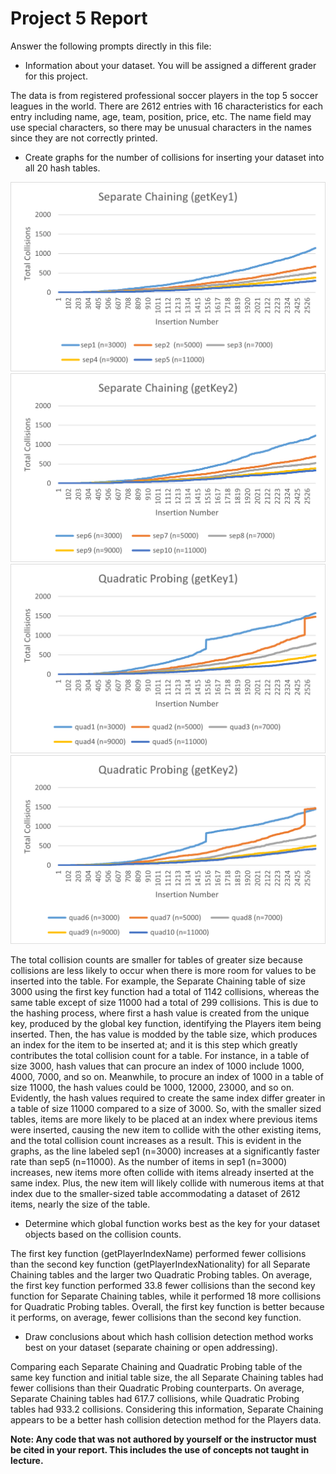 # Project 5 Report

Answer the following prompts directly in this file:
* Information about your dataset. You will be assigned a different grader for this project.

The data is from registered professional soccer players in the top 5 soccer leagues in the world. There are 2612 entries with
16 characteristics for each entry including name, age, team, position, price, etc. The name field may use
special characters, so there may be unusual characters in the names since they are not correctly printed.

* Create graphs for the number of collisions for inserting your dataset into all 20 hash tables.

![SeparateChaining(getKey1)](sep_gK1.png)
![SeparateChaining(getKey2)](sep_gK2.png)
![QuadraticProbing(getKey1)](quad_gK1.png)
![QuadraticProbing(getKey2)](quad_gK2.png)

The total collision counts are smaller for tables of greater size because collisions are less likely to occur when there
is more room for values to be inserted into the table. For example, the Separate Chaining table of size 3000 using the first
key function had a total of 1142 collisions, whereas the same table except of size 11000 had a total of 299 collisions. This is
due to the hashing process, where first a hash value is created from the unique key, produced by the global key function, 
identifying the Players item being inserted. Then, the has value is modded by the table size, which produces an index for the
item to be inserted at; and it is this step which greatly contributes the total collision count for a table. For instance, in a
table of size 3000, hash values that can procure an index of 1000 include 1000, 4000, 7000, and so on. Meanwhile, to procure an index
of 1000 in a table of size 11000, the hash values could be 1000, 12000, 23000, and so on. Evidently, the hash values required to create
the same index differ greater in a table of size 11000 compared to a size of 3000. So, with the smaller sized tables, items are more likely
to be placed at an index where previous items were inserted, causing the new item to collide with the other existing items, and the total
collision count increases as a result.
This is evident in the graphs, as the line labeled sep1 (n=3000) increases at a significantly faster rate than sep5 (n=11000).
As the number of items in sep1 (n=3000) increases, new items more often collide with items already inserted at the same index. Plus, the
new item will likely collide with numerous items at that index due to the smaller-sized table accommodating a dataset of 2612 items, nearly
the size of the table.

* Determine which global function works best as the key for your dataset objects based on the collision counts.

The first key function (getPlayerIndexName) performed fewer collisions than
the second key function (getPlayerIndexNationality) for all Separate Chaining tables
and the larger two Quadratic Probing tables. On average, the first key function performed 33.8
fewer collisions than the second key function for Separate Chaining tables, while it performed 18
more collisions for Quadratic Probing tables. Overall, the first key function is better because it
performs, on average, fewer collisions than the second key function.

* Draw conclusions about which hash collision detection method works best on your dataset (separate chaining or open addressing).

Comparing each Separate Chaining and Quadratic Probing table of the same key function and
initial table size, the all Separate Chaining tables had fewer collisions than their Quadratic
Probing counterparts. On average, Separate Chaining tables had 617.7 collisions, while Quadratic 
Probing tables had 933.2 collisions. Considering this information, Separate Chaining appears to be
a better hash collision detection method for the Players data.

**Note: Any code that was not authored by yourself or the instructor must be cited in your report. This includes the use of concepts not taught in lecture.**